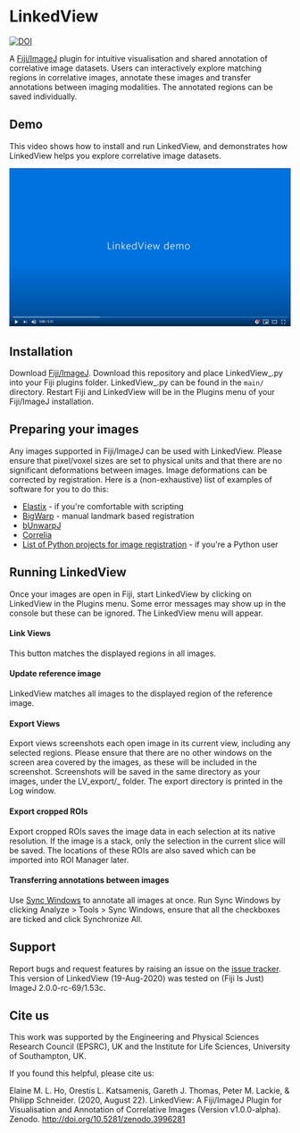 # LinkedView

[![DOI](https://zenodo.org/badge/DOI/10.5281/zenodo.3996281.svg)](https://doi.org/10.5281/zenodo.3996281)

A [Fiji/ImageJ](https://imagej.net/Fiji) plugin for intuitive visualisation and shared annotation of correlative image datasets. Users can interactively explore matching regions in correlative images, annotate these images and transfer annotations between imaging modalities. The annotated regions can be saved individually.

## Demo

This video shows how to install and run LinkedView, and demonstrates how LinkedView helps you explore correlative image datasets.

[![LinkedView Demo Video](LinkedView_Demo_Thumbnail.JPG)](https://youtu.be/zJYk_rE0DdI "LinkedView Demo")

## Installation

Download [Fiji/ImageJ](https://imagej.net/Fiji/Downloads). Download this repository and place LinkedView_.py into your Fiji plugins folder. LinkedView_.py can be found in the ```main/``` directory. Restart Fiji and LinkedView will be in the Plugins menu of your Fiji/ImageJ installation.

## Preparing your images

Any images supported in Fiji/ImageJ can be used with LinkedView. Please ensure that pixel/voxel sizes are set to physical units and that there are no significant deformations between images. Image deformations can be corrected by registration. Here is a (non-exhaustive) list of examples of software for you to do this:

* [Elastix](https://elastix.lumc.nl/) - if you're comfortable with scripting
* [BigWarp](https://imagej.net/BigWarp) - manual landmark based registration
* [bUnwarpJ](https://imagej.net/BUnwarpJ)
* [Correlia](https://onlinelibrary.wiley.com/doi/full/10.1111/jmi.12928)
* [List of Python projects for image registration](http://pyimreg.github.io/) - if you're a Python user

## Running LinkedView

Once your images are open in Fiji, start LinkedView by clicking on LinkedView in the Plugins menu. Some error messages may show up in the console but these can be ignored. The LinkedView menu will appear.

#### Link Views

This button matches the displayed regions in all images.

#### Update reference image

LinkedView matches all images to the displayed region of the reference image. 

#### Export Views

Export views screenshots each open image in its current view, including any selected regions. Please ensure that there are no other windows on the screen area covered by the images, as these will be included in the screenshot. Screenshots will be saved in the same directory as your images, under the LV_export/<date>_<time> folder. The export directory is printed in the Log window.
  
#### Export cropped ROIs

Export cropped ROIs saves the image data in each selection at its native resolution. If the image is a stack, only the selection in the current slice will be saved. The locations of these ROIs are also saved which can be imported into ROI Manager later.

#### Transferring annotations between images

Use [Sync Windows](https://imagej.net/Sync_Windows) to annotate all images at once. Run Sync Windows by clicking Analyze > Tools > Sync Windows, ensure that all the checkboxes are ticked and click Synchronize All. 

## Support

Report bugs and request features by raising an issue on the [issue tracker](https://github.com/elainehoml/LinkedView/issues). This version of LinkedView (19-Aug-2020) was tested on (Fiji Is Just) ImageJ 2.0.0-rc-69/1.53c.

## Cite us

This work was supported by the Engineering and Physical Sciences Research Council (EPSRC), UK and the Institute for Life Sciences, University of Southampton, UK.

If you found this helpful, please cite us:

Elaine M. L. Ho, Orestis L. Katsamenis, Gareth J. Thomas, Peter M. Lackie, & Philipp Schneider. (2020, August 22). LinkedView: A Fiji/ImageJ Plugin for Visualisation and Annotation of Correlative Images (Version v1.0.0-alpha). Zenodo. http://doi.org/10.5281/zenodo.3996281

